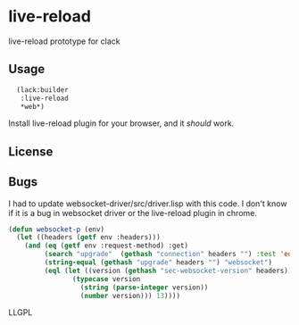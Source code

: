 # live-reload

live-reload prototype for clack

## Usage

```lisp
  (lack:builder
   :live-reload
   *web*)
```
Install live-reload plugin for your browser, and it *should* work.

## License

## Bugs

I had to update websocket-driver/src/driver.lisp with this code. I
don't know if it is a bug in websocket driver or the live-reload
plugin in chrome.

```lisp
(defun websocket-p (env)
  (let ((headers (getf env :headers)))
    (and (eq (getf env :request-method) :get)
         (search "upgrade"  (gethash "connection" headers "") :test 'equalp)
         (string-equal (gethash "upgrade" headers "") "websocket")
         (eql (let ((version (gethash "sec-websocket-version" headers)))
                (typecase version
                  (string (parse-integer version))
                  (number version))) 13))))

```

LLGPL
